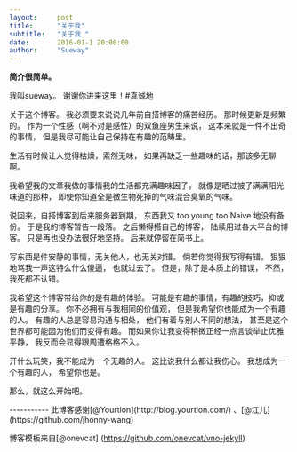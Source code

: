 ```yaml
---
layout:     post
title:      "关于我"
subtitle:   "关于我 "
date:       2016-01-1 20:00:00
author:     "Sueway"
---
```


**简介很简单。**

<p></p>
<p>我叫sueway。 谢谢你进来这里！#真诚地</p>

<p>关于这个博客。
我必须要来说说几年前自搭博客的痛苦经历。
那时候更新是频繁的。
作为一个性感（啊不对是感性）的双鱼座男生来说，
这本来就是一件不出奇的事情，
但是我尽可能让自己保持在有趣的范畴里。</p>

<p>生活有时候让人觉得枯燥，索然无味，
如果再缺乏一些趣味的话，那该多无聊啊。</p>

<p>我希望我的文章我做的事情我的生活都充满趣味因子，
就像是晒过被子满满阳光味道的那种，
即使你知道全是微生物死掉的气味混合臭氧的气味。</p>

<p>说回来，自搭博客到后来服务器到期，
东西我又 too young too Naive 地没有备份。
于是我的博客暂告一段落。 
之后懒得搭自己的博客，
陆续用过各大平台的博客。
只是再也没办法很好地坚持。
后来就停留在简书上。</p>

<p>写东西是件安静的事情，无关他人，也无关对错。
倘若你觉得我写得有错。
狠狠地骂我一声这特么什么傻逼，
也就过去了。  
但是，除了是本质上的错误，
不然，我死都不认错。</p>

<p>我希望这个博客带给你的是有趣的体验。
可能是有趣的事情，有趣的技巧，抑或是有趣的分享。
你不必拥有与我相同的价值观，
但是我希望你也能成为一个有趣的人。
有趣的人总是容易沟通与相处，
他们有着与别人不同的想法，
甚至是这个世界都可能因为他们而变得有趣。
而如果你让我变得稍微正经一点言谈举止优雅平静，
我反而会显得跟周遭格格不入。</p>

<p>开什么玩笑，我不能成为一个无趣的人。
这比说我什么都让我伤心。
我想成为一个有趣的人，
希望你也是。 </p>

<p>那么，就这么开始吧。</p>
-----------
此博客感谢[@Yourtion](http://blog.yourtion.com/) 、[@江儿](https://github.com/jhonny-wang)

博客模板来自[@onevcat] 
(https://github.com/onevcat/vno-jekyll)

